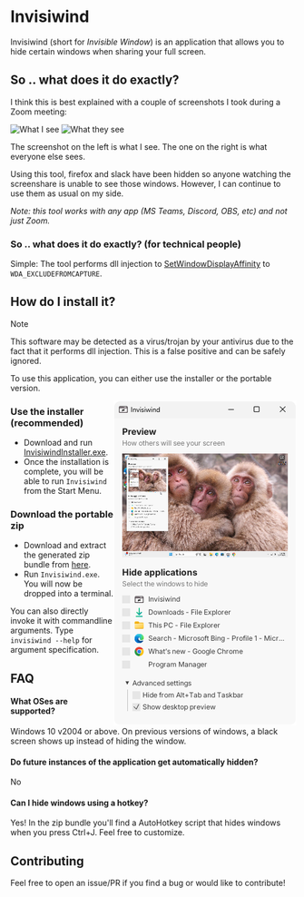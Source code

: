 # Invisiwind

Invisiwind (short for _Invisible Window_) is an application that allows you to hide certain windows when sharing your full screen.

## So .. what does it do exactly?

I think this is best explained with a couple of screenshots I took during a Zoom meeting:

<p float="left">
  <img src="./Misc/here.png" width="400" alt="What I see" />
  <img src="./Misc/there.png" width="400" alt="What they see" />
</p>

The screenshot on the left is what I see. The one on the right is what everyone else sees.

Using this tool, firefox and slack have been hidden so anyone watching the screenshare is unable to see those windows. However, I can continue to use them as usual on my side.

_Note: this tool works with any app (MS Teams, Discord, OBS, etc) and not just Zoom._

### So .. what does it do exactly? (for technical people)

Simple: The tool performs dll injection to [SetWindowDisplayAffinity](https://docs.microsoft.com/en-us/windows/win32/api/winuser/nf-winuser-setwindowdisplayaffinity) to `WDA_EXCLUDEFROMCAPTURE`.

## How do I install it?

> [!NOTE]  
> This software may be detected as a virus/trojan by your antivirus due to the fact that it performs dll injection. This is a false positive and can be safely ignored.

To use this application, you can either use the installer or the portable version.

<img align="right" src="Misc/screenshot-light.png">

### Use the installer (recommended)

- Download and run [InvisiwindInstaller.exe](https://github.com/radiantly/Invisiwind/releases/download/latest/InvisiwindInstaller.exe).
- Once the installation is complete, you will be able to run `Invisiwind` from the Start Menu.

### Download the portable zip

- Download and extract the generated zip bundle from [here](https://github.com/radiantly/Invisiwind/releases/download/latest/Invisiwind.zip).
- Run `Invisiwind.exe`. You will now be dropped into a terminal.

You can also directly invoke it with commandline arguments. Type `invisiwind --help` for argument specification.

## FAQ

#### What OSes are supported?

Windows 10 v2004 or above. On previous versions of windows, a black screen shows up instead of hiding the window.

#### Do future instances of the application get automatically hidden?

No

#### Can I hide windows using a hotkey?

Yes! In the zip bundle you'll find a AutoHotkey script that hides windows when you press Ctrl+J. Feel free to customize.

## Contributing

Feel free to open an issue/PR if you find a bug or would like to contribute!
